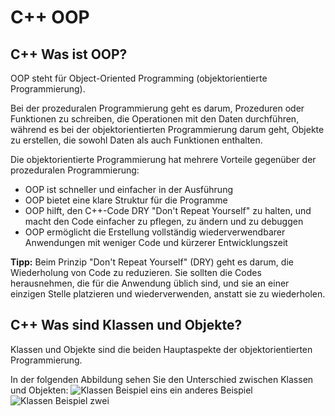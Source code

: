 # C++ OOP
## C++ Was ist OOP?
OOP steht für Object-Oriented Programming (objektorientierte Programmierung).

Bei der prozeduralen Programmierung geht es darum, Prozeduren oder Funktionen zu schreiben, die Operationen mit den Daten durchführen, während es bei der objektorientierten Programmierung darum geht, Objekte zu erstellen, die sowohl Daten als auch Funktionen enthalten.

Die objektorientierte Programmierung hat mehrere Vorteile gegenüber der prozeduralen Programmierung:
- OOP ist schneller und einfacher in der Ausführung
- OOP bietet eine klare Struktur für die Programme
- OOP hilft, den C++-Code DRY "Don't Repeat Yourself" zu halten, und macht den Code einfacher zu pflegen, zu ändern und zu debuggen
- OOP ermöglicht die Erstellung vollständig wiederverwendbarer Anwendungen mit weniger Code und kürzerer Entwicklungszeit

**Tipp:** Beim Prinzip "Don't Repeat Yourself" (DRY) geht es darum, die Wiederholung von Code zu reduzieren. Sie sollten die Codes herausnehmen, die für die Anwendung üblich sind, und sie an einer einzigen Stelle platzieren und wiederverwenden, anstatt sie zu wiederholen.

## C++ Was sind Klassen und Objekte?
Klassen und Objekte sind die beiden Hauptaspekte der objektorientierten Programmierung.

In der folgenden Abbildung sehen Sie den Unterschied zwischen Klassen und Objekten:
![Klassen Beispiel eins]()
ein anderes Beispiel
![Klassen Beispiel zwei]()
